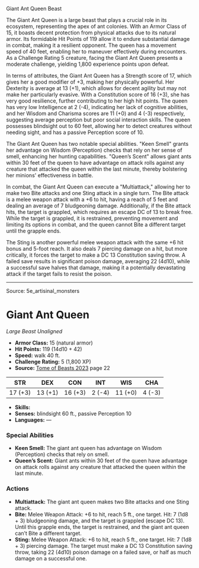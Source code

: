 <MonsterName/>Giant Ant Queen</MonsterName>
<CreatureType/>Beast</CreatureType>

<summary>The Giant Ant Queen is a large beast that plays a crucial role in its ecosystem, representing the apex of ant colonies. With an Armor Class of 15, it boasts decent protection from physical attacks due to its natural armor. Its formidable Hit Points of 119 allow it to endure substantial damage in combat, making it a resilient opponent. The queen has a movement speed of 40 feet, enabling her to maneuver effectively during encounters. As a Challenge Rating 5 creature, facing the Giant Ant Queen presents a moderate challenge, yielding 1,800 experience points upon defeat. </summary>

<detail>

In terms of attributes, the Giant Ant Queen has a Strength score of 17, which gives her a good modifier of +3, making her physically powerful. Her Dexterity is average at 13 (+1), which allows for decent agility but may not make her particularly evasive. With a Constitution score of 16 (+3), she has very good resilience, further contributing to her high hit points. The queen has very low Intelligence at 2 (-4), indicating her lack of cognitive abilities, and her Wisdom and Charisma scores are 11 (+0) and 4 (-3) respectively, suggesting average perception but poor social interaction skills. The queen possesses blindsight out to 60 feet, allowing her to detect creatures without needing sight, and has a passive Perception score of 10.

The Giant Ant Queen has two notable special abilities. "Keen Smell" grants her advantage on Wisdom (Perception) checks that rely on her sense of smell, enhancing her hunting capabilities. "Queen’s Scent" allows giant ants within 30 feet of the queen to have advantage on attack rolls against any creature that attacked the queen within the last minute, thereby bolstering her minions' effectiveness in battle.

In combat, the Giant Ant Queen can execute a "Multiattack," allowing her to make two Bite attacks and one Sting attack in a single turn. The Bite attack is a melee weapon attack with a +6 to hit, having a reach of 5 feet and dealing an average of 7 bludgeoning damage. Additionally, if the Bite attack hits, the target is grappled, which requires an escape DC of 13 to break free. While the target is grappled, it is restrained, preventing movement and limiting its options in combat, and the queen cannot Bite a different target until the grapple ends.

The Sting is another powerful melee weapon attack with the same +6 hit bonus and 5-foot reach. It also deals 7 piercing damage on a hit, but more critically, it forces the target to make a DC 13 Constitution saving throw. A failed save results in significant poison damage, averaging 22 (4d10), while a successful save halves that damage, making it a potentially devastating attack if the target fails to resist the poison.</detail>



---

Source: 5e_artisinal_monsters

# Giant Ant Queen

*Large* *Beast* *Unaligned*

- **Armor Class:** 15 (natural armor)
- **Hit Points:** 119 (14d10 + 42)
- **Speed:** walk 40 ft.
- **Challenge Rating:** 5 (1,800 XP)
- **Source:** [Tome of Beasts 2023](https://koboldpress.com/kpstore/product/tome-of-beasts-1-2023-edition/) page 22

| STR | DEX | CON | INT | WIS | CHA |
| --- | --- | --- | --- | --- | --- |
| 17 (+3) | 13 (+1) | 16 (+3) | 2 (-4) | 11 (+0) | 4 (-3) |

- **Skills:** 
- **Senses:** blindsight 60 ft., passive Perception 10
- **Languages:** —

### Special Abilities

- **Keen Smell:** The giant ant queen has advantage on Wisdom (Perception) checks that rely on smell.
- **Queen’s Scent:** Giant ants within 30 feet of the queen have advantage on attack rolls against any creature that attacked the queen within the last minute.

### Actions

- **Multiattack:** The giant ant queen makes two Bite attacks and one Sting attack.
- **Bite:** Melee Weapon Attack: +6 to hit, reach 5 ft., one target. Hit: 7 (1d8 + 3) bludgeoning damage, and the target is grappled (escape DC 13). Until this grapple ends, the target is restrained, and the giant ant queen can’t Bite a different target.
- **Sting:** Melee Weapon Attack: +6 to hit, reach 5 ft., one target. Hit: 7 (1d8 + 3) piercing damage. The target must make a DC 13 Constitution saving throw, taking 22 (4d10) poison damage on a failed save, or half as much damage on a successful one.


